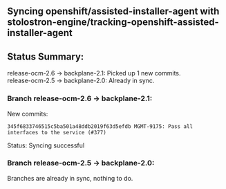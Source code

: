 ## Syncing openshift/assisted-installer-agent with stolostron-engine/tracking-openshift-assisted-installer-agent

## Status Summary:

release-ocm-2.6 -> backplane-2.1: Picked up 1 new commits.  
release-ocm-2.5 -> backplane-2.0: Already in sync.  

### Branch release-ocm-2.6 -> backplane-2.1:

New commits:

```
345f6833746515c5ba501a48ddb2019f63d5efdb MGMT-9175: Pass all interfaces to the service (#377)
```

Status: Syncing successful

### Branch release-ocm-2.5 -> backplane-2.0:

Branches are already in sync, nothing to do.
